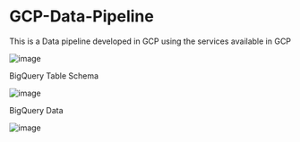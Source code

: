 # GCP-Data-Pipeline
This is a Data pipeline developed in GCP using the services available in GCP


![image](https://github.com/Telusuga/GCP-Data-Pipeline/assets/113308141/a6e57b89-f03f-410e-be76-a2490b6d9536)


BigQuery Table Schema

![image](https://github.com/Telusuga/GCP-Data-Pipeline/assets/113308141/99da19b3-a345-4f69-93d2-83cb426d1ec3)


BigQuery Data

![image](https://github.com/Telusuga/GCP-Data-Pipeline/assets/113308141/c6a1027a-0087-4436-93e4-ccf049fd731f)
